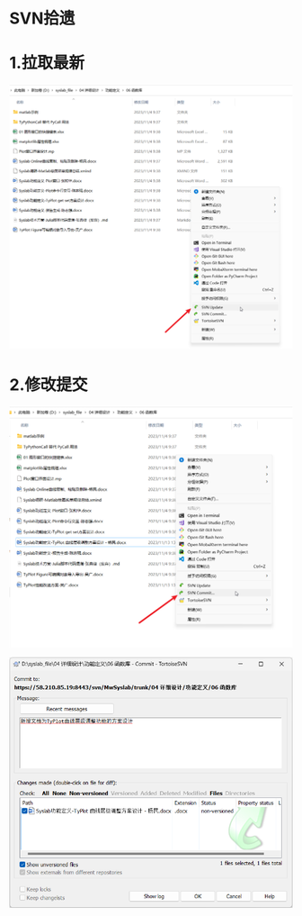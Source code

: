 # SVN拾遗

# 1.拉取最新

![image-20231113134323864](SVN拾遗.assets/image-20231113134323864.png)

# 2.修改提交

![image-20231113135305298](SVN拾遗.assets/image-20231113135305298.png)



![image-20231113135229260](SVN拾遗.assets/image-20231113135229260.png)

